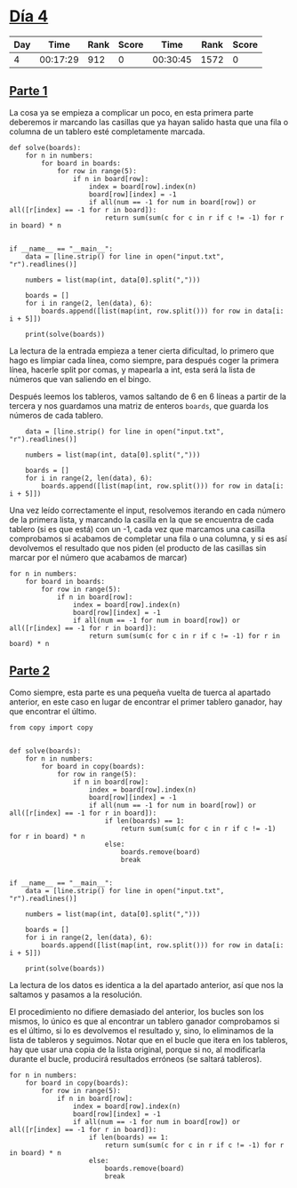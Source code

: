 # [Día 4](./)
| Day | Time     | Rank | Score | Time     | Rank | Score |
|-----|----------|------|-------|----------|------|-------|
| 4   | 00:17:29 | 912  | 0     | 00:30:45 | 1572 | 0     |

## [Parte 1](./Sol1.py)
La cosa ya se empieza a complicar un poco, en esta primera parte deberemos ir marcando las casillas que ya hayan
salido hasta que una fila o columna de un tablero esté completamente marcada.
```python3
def solve(boards):
    for n in numbers:
        for board in boards:
            for row in range(5):
                if n in board[row]:
                    index = board[row].index(n)
                    board[row][index] = -1
                    if all(num == -1 for num in board[row]) or all([r[index] == -1 for r in board]):
                        return sum(sum(c for c in r if c != -1) for r in board) * n


if __name__ == "__main__":
    data = [line.strip() for line in open("input.txt", "r").readlines()]

    numbers = list(map(int, data[0].split(",")))

    boards = []
    for i in range(2, len(data), 6):
        boards.append([list(map(int, row.split())) for row in data[i: i + 5]])

    print(solve(boards))
```

La lectura de la entrada empieza a tener cierta dificultad, lo primero que hago es limpiar cada línea, como
siempre, para después coger la primera línea, hacerle split por comas, y mapearla a int, esta será la lista 
de números que van saliendo en el bingo.

Después leemos los tableros, vamos saltando de 6 en 6 líneas a partir de la tercera y nos guardamos una matriz
de enteros ```boards```, que guarda los números de cada tablero.
```python3
    data = [line.strip() for line in open("input.txt", "r").readlines()]

    numbers = list(map(int, data[0].split(",")))

    boards = []
    for i in range(2, len(data), 6):
        boards.append([list(map(int, row.split())) for row in data[i: i + 5]])
```

Una vez leído correctamente el input, resolvemos iterando en cada número de la primera lista, y marcando la casilla
en la que se encuentra de cada tablero (si es que está) con un -1, cada vez que marcamos una casilla comprobamos si 
acabamos de completar una fila o una columna, y si es así devolvemos el resultado que nos piden (el producto de las
casillas sin marcar por el número que acabamos de marcar)
```python3
for n in numbers:
    for board in boards:
        for row in range(5):
            if n in board[row]:
                index = board[row].index(n)
                board[row][index] = -1
                if all(num == -1 for num in board[row]) or all([r[index] == -1 for r in board]):
                    return sum(sum(c for c in r if c != -1) for r in board) * n
```

## [Parte 2](./Sol2.py)
Como siempre, esta parte es una pequeña vuelta de tuerca al apartado anterior, en este caso en lugar de encontrar
el primer tablero ganador, hay que encontrar el último.
```python3
from copy import copy


def solve(boards):
    for n in numbers:
        for board in copy(boards):
            for row in range(5):
                if n in board[row]:
                    index = board[row].index(n)
                    board[row][index] = -1
                    if all(num == -1 for num in board[row]) or all([r[index] == -1 for r in board]):
                        if len(boards) == 1:
                            return sum(sum(c for c in r if c != -1) for r in board) * n
                        else:
                            boards.remove(board)
                            break


if __name__ == "__main__":
    data = [line.strip() for line in open("input.txt", "r").readlines()]

    numbers = list(map(int, data[0].split(",")))

    boards = []
    for i in range(2, len(data), 6):
        boards.append([list(map(int, row.split())) for row in data[i: i + 5]])

    print(solve(boards))
```

La lectura de los datos es identica a la del apartado anterior, así que nos la saltamos y pasamos a la resolución.

El procedimiento no difiere demasiado del anterior, los bucles son los mismos, lo único es que al encontrar un
tablero ganador comprobamos si es el último, si lo es devolvemos el resultado y, sino, lo eliminamos de la lista
de tableros y seguimos. Notar que en el bucle que itera en los tableros, hay que usar una copia de la lista original,
porque si no, al modificarla durante el bucle, producirá resultados erróneos (se saltará tableros).
```python3
for n in numbers:
    for board in copy(boards):
        for row in range(5):
            if n in board[row]:
                index = board[row].index(n)
                board[row][index] = -1
                if all(num == -1 for num in board[row]) or all([r[index] == -1 for r in board]):
                    if len(boards) == 1:
                        return sum(sum(c for c in r if c != -1) for r in board) * n
                    else:
                        boards.remove(board)
                        break
```
